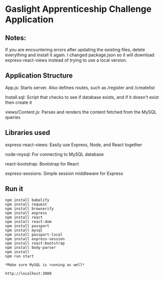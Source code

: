Gaslight Apprenticeship Challenge Application 
===========================

Notes: 
--------------

If you are encountering errors after updating the existing files, delete everything and install it again. I changed package.json so it will download express-react-views instead of trying to use a local version.

Application Structure
----------------
App.js: 
Starts server. Also defines routes, such as /register and /createlist

Install.sql: 
Script that checks to see if database exists, and if it doesn't exist then 
create it 

views/Content.js: 
Parses and renders the content fetched from the MySQL queries

Libraries used
--------------
express-react-views: Easily use Express, Node, and React together 

node-mysql: For connecting to MySQL database

react-bootstrap: Bootstrap for React

express-sessions: Simple session middleware for Express

Run it
------
    npm install babelify
    npm install request
    npm install browserify
    npm install express
    npm install react
    npm install react-dom
    npm install passport 
    npm install mysql 
    npm install passport-local
    npm install express-session
    npm install react-bootstrap
    npm install body-parser
    npm install
    npm run start

    *Make sure MySQL is running as well*

    http://localhost:3000
